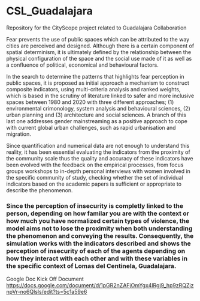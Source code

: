 # CSL_Guadalajara
Repository for the CityScope project related to Guadalajara Collaboration

Fear prevents the use of public spaces which can be attributed to the way cities are perceived and designed. Although there is a certain component of spatial determinism, it is ultimately defined by the relationship between the physical configuration of the space and the social use made of it as well as a confluence of political, economical and behavioural factors.  

In the search to determine the patterns that highlights fear perception in public spaces, it is proposed as initial approach a mechanism to construct composite indicators, using multi-criteria analysis and ranked weights, which is based in the scrutiny of literature linked to safer and more inclusive spaces between 1980 and 2020 with three different approaches; (1) environmental crimonology, system analysis and behavioural sciences, (2) urban planning and (3) architecture and social sciences. A branch of this last one addresses gender mainstreaming as a positive approach to cope with current global urban challenges, such as rapid urbanisation and migration.

Since quantification and numerical data are not enough to understand this reality, it has been essential evaluating the indicators from the proximity of the community scale thus the quality and accuracy of these indicators have been evolved with the feedback on the empirical processes, from focus groups workshops to in-depth personal interviews with women involved in the specific community of study, checking whether the set of individual indicators based on the academic papers is sufficient or appropriate to describe the phenomenon. 

### Since the perception of insecurity is completly linked to the person, depending on how familar you are with the context or how much you have normalized certain types of violence, the model aims not to lose the proximity when both understanding the phenomenon and conveying the results. Consequently, the simulation works with the indicators described and shows the perception of insecurity of each of the agents depending on how they interact with each other and with these variables in the specific context of Lomas del Centinela, Guadalajara.

Google Doc Kick Off Document
https://docs.google.com/document/d/1pGR2nZAFjOmYgx4lRgj9_hp9zRQZjznpVr-no6Qlsls/edit?ts=5c1a59e6
